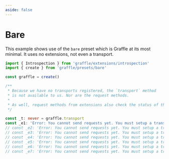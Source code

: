 ```yaml
---
aside: false
---
```


# Bare

This example shows use of the `bare` preset which is Graffle at
its most minimal. It uses no extensions, not even a transport.

<!-- dprint-ignore-start -->
```ts twoslash
import { Introspection } from 'graffle/extensions/introspection'
import { create } from 'graffle/presets/bare'

const graffle = create()

/**
 * Because we have no transports registered, the `transport` method
 * is not available to us. Nor are the request methods.
 *
 * As well, request methods from extensions also check the status of the transport.
 */

const _t: never = graffle.transport
const _e1: 'Error: You cannot send requests yet. You must setup a transport.' = graffle.gql
// const _e2: 'Error: You cannot send requests yet. You must setup a transport.' = graffle.document
// const _e3: 'Error: You cannot send requests yet. You must setup a transport.' = graffle.query.$batch
// const _e4: 'Error: You cannot send requests yet. You must setup a transport.' = graffle.query.id
// const _e5: 'Error: You cannot send requests yet. You must setup a transport.' = graffle.mutation.$batch
// const _e6: 'Error: You cannot send requests yet. You must setup a transport.' = graffle.mutation.id
// const _e7: 'Error: You cannot send requests yet. You must setup a transport.' = graffle.use(Introspection()).introspect
```
<!-- dprint-ignore-end -->
